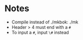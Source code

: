 # Notes

*   Compile instead of ./mkbok: ./mk
*   Header > 4 must end with a `#`
*   To input a `#`, input `\#` instead
